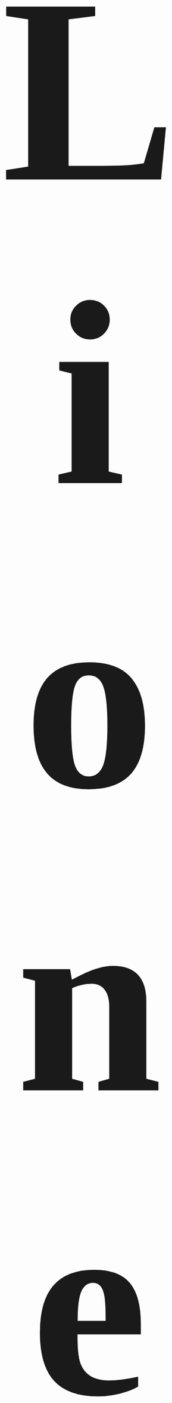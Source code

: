 <div
<h1 style="font-family:Brush Script MT; font-size:5050%;" align="center" > <b> Lionel Messi </b></h1>

 
<img  src="https://assets.entrepreneur.com/content/3x2/2000/1629133563-messi-playera.jpg"
      title="Messi"
      width="40%"
      height="40%" />
        

</div>
<h2 align="center" > Soccer player Fan Page!</h2>
  

<br>

<p style = "text-indent: 2cm; font-family: Comic Sans MS; font-size:110%">
    <a href="https://www.instagram.com/leomessi/"> Lionel Messi </a>  is a popular streamer that plays my favorite game, Escape From Tarkov. At the time that i wrote this page, he has over half a million subscribers on youtube and over a million on twitch. He has stood out through informative content, MLG skills and charitable livestream events. His content aims to be for viewers of all ages, even though EFT is a realistic FPS.
</p>

<br>

<div align="center">
    <img    src="https://www.dexerto.com/wp-content/uploads/2020/03/pestily-talks-fast-levelling-escape-from-tarkov-flea-market.png"
            title="Pestily"
            width="50%"
            height="50%" 
            />
</div>

<br>


<table>
    <tr>
        <th>Name</th>
        <td>Paul</td>
    </tr>
    <tr>
        <th>Age</th>
        <td>34</td>
    </tr>
    <tr>
        <th>Birthday</th>
        <td>7th November</td>
    </tr>
        <tr>
        <th>Nationality</th>
        <td>Australian</td>
    </tr>
    <tr>
        <th>Instagram</th>
        <td>@thisispestily</td>
    </tr>
    <tr>
        <th>Twitter</th>
        <td>@pestily</td>
    </tr>
    <tr>
        <th>Youtube</th>
        <td>@pestily</td>
    </tr>
    <tr>
        <th>Twitch</th>
        <td><a href="https://www.twitch.tv/pestily"> @pestily </a></td>
    </tr>
</table>


<br><br>

<p>
    <i>Made by: <u>Carlos Jose Cobian</u> on December 2, 2021</i>
</p>
